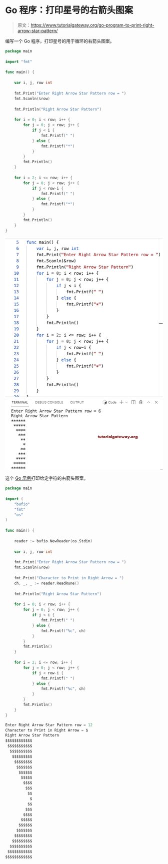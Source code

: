 # Go 程序：打印星号的右箭头图案

> 原文：<https://www.tutorialgateway.org/go-program-to-print-right-arrow-star-pattern/>

编写一个 Go 程序，打印星号的用于循环的右箭头图案。

```go
package main

import "fmt"

func main() {

	var i, j, row int

	fmt.Print("Enter Right Arrow Star Pattern row = ")
	fmt.Scanln(&row)

	fmt.Println("Right Arrow Star Pattern")

	for i = 0; i < row; i++ {
		for j = 0; j < row; j++ {
			if j < i {
				fmt.Printf(" ")
			} else {
				fmt.Printf("*")
			}
		}
		fmt.Println()
	}

	for i = 2; i <= row; i++ {
		for j = 0; j < row; j++ {
			if j < row-i {
				fmt.Printf(" ")
			} else {
				fmt.Printf("*")
			}
		}
		fmt.Println()
	}
}
```

![Go Program to Print Right Arrow Star Pattern](img/0abe8843f20364582f494802f5ddefd0.png)

这个 [Go 示例](https://www.tutorialgateway.org/go-programs/)打印给定字符的右箭头图案。

```go
package main

import (
	"bufio"
	"fmt"
	"os"
)

func main() {

	reader := bufio.NewReader(os.Stdin)

	var i, j, row int

	fmt.Print("Enter Right Arrow Star Pattern row = ")
	fmt.Scanln(&row)

	fmt.Print("Character to Print in Right Arrow = ")
	ch, _, _ := reader.ReadRune()

	fmt.Println("Right Arrow Star Pattern")

	for i = 0; i < row; i++ {
		for j = 0; j < row; j++ {
			if j < i {
				fmt.Printf(" ")
			} else {
				fmt.Printf("%c", ch)
			}
		}
		fmt.Println()
	}

	for i = 2; i <= row; i++ {
		for j = 0; j < row; j++ {
			if j < row-i {
				fmt.Printf(" ")
			} else {
				fmt.Printf("%c", ch)
			}
		}
		fmt.Println()
	}
}
```

```go
Enter Right Arrow Star Pattern row = 12
Character to Print in Right Arrow = $
Right Arrow Star Pattern
$$$$$$$$$$$$
 $$$$$$$$$$$
  $$$$$$$$$$
   $$$$$$$$$
    $$$$$$$$
     $$$$$$$
      $$$$$$
       $$$$$
        $$$$
         $$$
          $$
           $
          $$
         $$$
        $$$$
       $$$$$
      $$$$$$
     $$$$$$$
    $$$$$$$$
   $$$$$$$$$
  $$$$$$$$$$
 $$$$$$$$$$$
$$$$$$$$$$$$
```